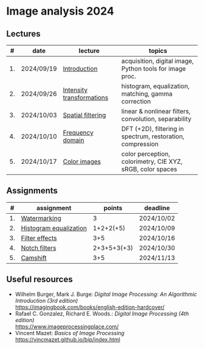 # Image analysis 2024


## Lectures

| #  | date       | lecture                                                               | topics                                                     |
|----|------------|-----------------------------------------------------------------------|------------------------------------------------------------|
| 1. | 2024/09/19 | [Introduction](lectures/introduction.ipynb)                           | acquisition, digital image, Python tools for image proc.   |
| 2. | 2024/09/26 | [Intensity transformations](lectures/intensity_transformations.ipynb) | histogram, equalization, matching, gamma correction        |
| 3. | 2024/10/03 | [Spatial filtering](lectures/spatial_filtering.ipynb)                 | linear & nonlinear filters, convolution, separability      |
| 4. | 2024/10/10 | [Frequency domain](lectures/frequency_domain.ipynb)                   | DFT (+2D), filtering in spectrum, restoration, compression |
| 5. | 2024/10/17 | [Color images](lectures/color_images.ipynb)                           | color perception, colorimetry, CIE XYZ, sRGB, color spaces |


## Assignments

| #  | assignment                                                         | points      | deadline   |
|----|--------------------------------------------------------------------|-------------|------------|
| 1. | [Watermarking](assignments/watermarking.ipynb)                     | 3           | 2024/10/02 |
| 2. | [Histogram equalization](assignments/histogram_equalization.ipynb) | 1+2+2(+5)   | 2024/10/09 |
| 3. | [Filter effects](assignments/filter_effects.ipynb)                 | 3+5         | 2024/10/16 |
| 4. | [Notch filters](assignments/notch_filters.ipynb)                   | 2+3+5+3(+3) | 2024/10/30 |
| 5. | [Camshift](assignments/camshift.ipynb)                             | 3+5         | 2024/11/13 |


## Useful resources

- Wilhelm Burger, Mark J. Burge: *Digital Image Processing: An Algorithmic Introduction (3rd edition)*  
  https://imagingbook.com/books/english-edition-hardcover/
- Rafael C. Gonzalez, Richard E. Woods.: *Digital Image Processing (4th edition)*  
  https://www.imageprocessingplace.com/
- Vincent Mazet: *Basics of Image Processing*  
  https://vincmazet.github.io/bip/index.html
